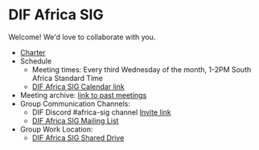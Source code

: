 # DIF Africa SIG

Welcome! We'd love to collaborate with you.

- [Charter](charter.md)
- Schedule
  - Meeting times: Every third Wednesday of the month, 1-2PM South Africa Standard Time
  - [DIF Africa SIG Calendar link](https://calendar.app.google/9Pskaormfd8A5YKu9)
- Meeting archive: [link to past meetings](https://docs.google.com/spreadsheets/d/1wgccmMvIImx30qVE9GhRKWWv3vmL2ZyUauuKx3IfRmA/edit?gid=1587391553#gid=1587391553)
- Group Communication Channels:
  - DIF Discord #africa-sig channel [Invite link](https://discord.gg/wAk4FtRK)
  - [DIF Africa SIG Mailing List](https://lists.identity.foundation/g/africa)
- Group Work Location:
  - [DIF Africa SIG Shared Drive](https://drive.google.com/drive/folders/1Yg9BhGAu92ZzvTPWiRNaxfa3Ju6P7bE1?usp=drive_link)
